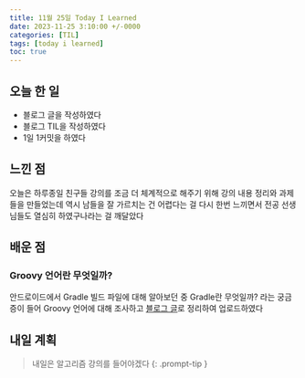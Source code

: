 ```yaml
---
title: 11월 25일 Today I Learned
date: 2023-11-25 3:10:00 +/-0000
categories: [TIL]
tags: [today i learned]
toc: true
---
```


## 오늘 한 일

* 블로그 글을 작성하였다
* 블로그 TIL을 작성하였다
* 1일 1커밋을 하였다

## 느낀 점

오늘은 하루종일 친구들 강의를 조금 더 체계적으로 해주기 위해 강의 내용 정리와 과제들을 만들었는데 역시 남들을 잘 가르치는 건 어렵다는 걸 다시 한번 느끼면서 전공 선생님들도 열심히 하였구나라는 걸 깨달았다

## 배운 점

### Groovy 언어란 무엇일까?

안드로이드에서 Gradle 빌드 파일에 대해 알아보던 중 Gradle란 무엇일까? 라는 궁금증이 들어 Groovy 언어에 대해 조사하고 [블로그 글](https://jangwoojun.github.io/posts/Groovy%EB%9E%80-%EB%AC%B4%EC%97%87%EC%9D%BC%EA%B9%8C/)로 정리하여 업로드하였다

## 내일 계획

> 내일은 알고리즘 강의를 들어야겠다
{: .prompt-tip }

